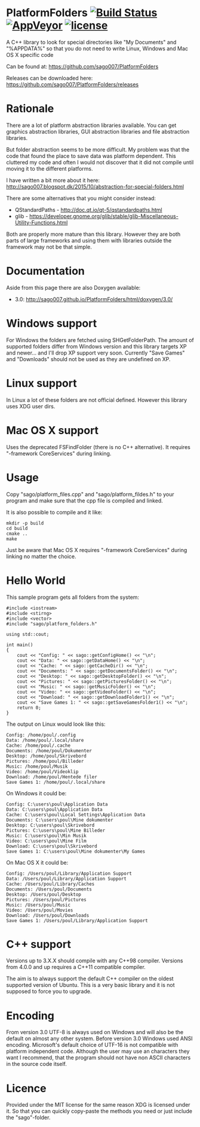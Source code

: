 # PlatformFolders [![Build Status](https://travis-ci.org/sago007/PlatformFolders.svg?branch=master)](https://travis-ci.org/sago007/PlatformFolders) [![AppVeyor](https://img.shields.io/appveyor/ci/sago007/PlatformFolders.svg?label=Windows)](https://ci.appveyor.com/project/sago007/platformfolders) [![license](https://img.shields.io/github/license/sago007/PlatformFolders.svg)](https://raw.githubusercontent.com/sago007/PlatformFolders/master/LICENSE)

A C++ library to look for special directories like "My Documents" and "%APPDATA%" so that you do not need to write Linux, Windows and Mac OS X specific code

Can be found at: https://github.com/sago007/PlatformFolders

Releases can be downloaded here: https://github.com/sago007/PlatformFolders/releases

# Rationale
There are a lot of platform abstraction libraries available. You can get graphics abstraction libraries, GUI abstraction libraries and file abstraction libraries.

But folder abstraction seems to be more difficult.
My problem was that the code that found the place to save data was platform dependent. This cluttered my code and often I would not discover that it did not compile until moving it to the different platforms.

I have written a bit more about it here: http://sago007.blogspot.dk/2015/10/abstraction-for-special-folders.html

There are some alternatives that you might consider instead:
  * QStandardPaths - http://doc.qt.io/qt-5/qstandardpaths.html
  * glib - https://developer.gnome.org/glib/stable/glib-Miscellaneous-Utility-Functions.html

Both are properly more mature than this library. However they are both parts of large frameworks and using them with libraries outside the framework may not be that simple.

# Documentation

Aside from this page there are also Doxygen available:

  * 3.0: http://sago007.github.io/PlatformFolders/html/doxygen/3.0/

# Windows support
For Windows the folders are fetched using SHGetFolderPath.
The amount of supported folders differ from Windows version and this library targets XP and newer... and I'll drop XP support very soon.
Currently "Save Games" and "Downloads" should not be used as they are undefined on XP.


# Linux support
In Linux a lot of these folders are not official defined. However this library uses XDG user dirs.

# Mac OS X support
Uses the deprecated FSFindFolder (there is no C++ alternative). It requires "-framework CoreServices" during linking.

# Usage
Copy "sago/platform_files.cpp" and "sago/platform_fildes.h" to your program and make sure that the cpp file is compiled and linked.

It is also possible to compile and it like:
```
mkdir -p build
cd build
cmake ..
make
```
Just be aware that Mac OS X requires "-framework CoreServices" during linking no matter the choice.

# Hello World

This sample program gets all folders from the system:
```
#include <iostream>
#include <stirng>
#include <vector>
#include "sago/platform_folders.h"

using std::cout;

int main()
{
	cout << "Config: " << sago::getConfigHome() << "\n";
	cout << "Data: " << sago::getDataHome() << "\n";
	cout << "Cache: " << sago::getCacheDir() << "\n";
	cout << "Documents: " << sago::getDocumentsFolder() << "\n";
	cout << "Desktop: " << sago::getDesktopFolder() << "\n";
	cout << "Pictures: " << sago::getPicturesFolder() << "\n";
	cout << "Music: " << sago::getMusicFolder() << "\n";
	cout << "Video: " << sago::getVideoFolder() << "\n";
	cout << "Download: " << sago::getDownloadFolder1() << "\n";
	cout << "Save Games 1: " << sago::getSaveGamesFolder1() << "\n";
	return 0;
}
```

The output on Linux would look like this:
```
Config: /home/poul/.config
Data: /home/poul/.local/share
Cache: /home/poul/.cache
Documents: /home/poul/Dokumenter
Desktop: /home/poul/Skrivebord
Pictures: /home/poul/Billeder
Music: /home/poul/Musik
Video: /home/poul/Videoklip
Download: /home/poul/Hentede filer
Save Games 1: /home/poul/.local/share
```

On Windows it could be:
```
Config: C:\users\poul\Application Data
Data: C:\users\poul\Application Data
Cache: C:\users\poul\Local Settings\Application Data
Documents: C:\users\poul\Mine dokumenter
Desktop: C:\users\poul\Skrivebord
Pictures: C:\users\poul\Mine Billeder
Music: C:\users\poul\Min Musik
Video: C:\users\poul\Mine Film
Download: C:\users\poul\Skrivebord
Save Games 1: C:\users\poul\Mine dokumenter\My Games
```

On Mac OS X it could be:
```
Config: /Users/poul/Library/Application Support
Data: /Users/poul/Library/Application Support
Cache: /Users/poul/Library/Caches
Documents: /Users/poul/Documents
Desktop: /Users/poul/Desktop
Pictures: /Users/poul/Pictures
Music: /Users/poul/Music
Video: /Users/poul/Movies
Download: /Users/poul/Downloads
Save Games 1: /Users/poul/Library/Application Support
```

# C++ support
Versions up to 3.X.X should compile with any C++98 compiler.
Versions from 4.0.0 and up requires a C++11 compatible compiler.

The aim is to always support the default C++ compiler on the oldest supported version of Ubuntu. This is a very basic library and it is not supposed to force you to upgrade.

# Encoding
From version 3.0 UTF-8 is always used on Windows and will also be the default on almost any other system.
Before version 3.0 Windows used ANSI encoding. Microsoft's default choice of UTF-16 is not compatible with platform independent code.
Although the user may use an characters they want I recommend, that the program should not have non ASCII characters in the source code itself.

# Licence
Provided under the MIT license for the same reason XDG is licensed under it. So that you can quickly copy-paste the methods you need or just include the "sago"-folder.
